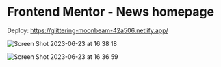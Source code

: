 # Frontend Mentor - News homepage

Deploy: https://glittering-moonbeam-42a506.netlify.app/

![Screen Shot 2023-06-23 at 16 38 18](https://github.com/majumvalaski/news-homepage-main/assets/115854249/fcce634b-d5db-4a15-afea-5876bf04a7c8)

![Screen Shot 2023-06-23 at 16 36 59](https://github.com/majumvalaski/news-homepage-main/assets/115854249/2dfbefa9-3667-4e0c-886f-bd1be5ae323c)
